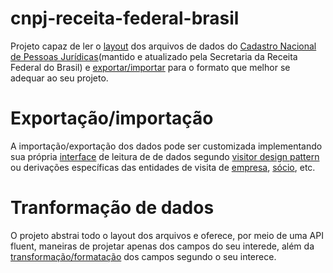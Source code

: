 # cnpj-receita-federal-brasil
Projeto capaz de ler o [layout](https://github.com/l3onardo-oliv3ira/cnpj-receita-federal-brasil/blob/master/cnpj-receita-federal-brasil/layout/LAYOUT_DADOS_ABERTOS_CNPJ.pdf) dos arquivos de dados do [Cadastro Nacional de Pessoas Jurídicas](http://idg.receita.fazenda.gov.br/orientacao/tributaria/cadastros/cadastro-nacional-de-pessoas-juridicas-cnpj/dados-publicos-cnpj)(mantido e atualizado pela Secretaria da Receita Federal do Brasil) e [exportar/importar](https://github.com/l3onardo-oliv3ira/cnpj-receita-federal-brasil/tree/master/cnpj-receita-federal-brasil/exporter/br/gov/economia/receita/imp) para o formato que melhor se adequar ao seu projeto.

# Exportação/importação
A importação/exportação dos dados pode ser customizada implementando sua própria [interface](https://github.com/l3onardo-oliv3ira/cnpj-receita-federal-brasil/tree/master/cnpj-receita-federal-brasil/visitor/br/gov/economia/receita) de leitura de de dados segundo  [visitor design pattern](http://alumni.cs.ucr.edu/~lgao/teaching/visitor.html) ou derivações específicas das entidades de visita de [empresa](https://github.com/l3onardo-oliv3ira/cnpj-receita-federal-brasil/blob/master/cnpj-receita-federal-brasil/exporter/br/gov/economia/receita/imp/EmpresaJsonExporter.java), [sócio](https://github.com/l3onardo-oliv3ira/cnpj-receita-federal-brasil/blob/master/cnpj-receita-federal-brasil/exporter/br/gov/economia/receita/imp/SocioSqlExporter.java), etc.

# Tranformação de dados
O projeto abstrai todo o layout dos arquivos e oferece, por meio de uma API fluent, maneiras de projetar apenas dos campos do seu interede, além da [transformação/formatação](https://github.com/l3onardo-oliv3ira/cnpj-receita-federal-brasil/tree/master/cnpj-receita-federal-brasil/transformer/br/gov/economia/receita) dos campos segundo o seu interece. 
